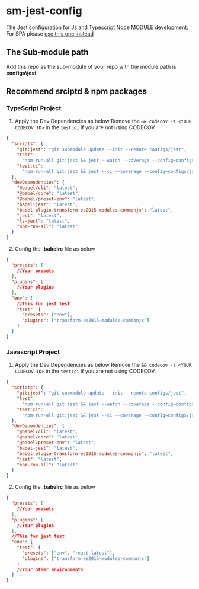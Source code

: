 # sm-jest-config

The Jest configuration for Js and Typescript Node MODULE development. For SPA please [use this one instead](https://github.com/baoduy/sm-spa-jest-config)

## The Sub-module path

Add this repo as the sub-module of your repo with the module path is **configs\jest**

## Recommend srciptd & npm packages

### TypeScript Project

1.  Apply the Dev Dependencies as below
    Remove the `&& codecov -t <YOUR CODECOV ID>` in the `test:ci` if you are not using CODECOV.

```json
{
  "scripts": {
    "git:jest": "git submodule update --init --remote configs/jest",
    "test":
      "npm-run-all git:jest && jest --watch --coverage --config=configs/jest/ts.jest.json",
    "test:ci":
      "npm-run-all git:jest && jest --ci --coverage --config=configs/jest/ts.jest.json && codecov -t <YOUR CODECOV ID>"
  },
  "devDependencies": {
    "@babel/cli": "latest",
    "@babel/core": "latest",
    "@babel/preset-env": "latest",
    "babel-jest": "latest",
    "babel-plugin-transform-es2015-modules-commonjs": "latest",
    "jest": "latest",
    "ts-jest": "latest",
    "npm-run-all": "latest"
  }
}
```

2.  Config the **.babelrc** file as below

```json
{
  "presets": [
    //Your presets
  ],
  "plugins": [
    //Your plugins
  ],
  "env": {
    //This for jest test
    "test": {
      "presets": ["env"],
      "plugins": ["transform-es2015-modules-commonjs"]
    }
  }
}
```

### Javascript Project

1.  Apply the Dev Dependencies as below
    Remove the `&& codecov -t <YOUR CODECOV ID>` in the `test:ci` if you are not using CODECOV.

```json
{
  "scripts": {
    "git:jest": "git submodule update --init --remote configs/jest",
    "test":
      "npm-run-all git:jest && jest --watch --coverage --config=configs/jest/jest.json",
    "test:ci":
      "npm-run-all git:jest && jest --ci --coverage --config=configs/jest/jest.json && codecov -t <YOUR CODECOV ID>"
  },
  "devDependencies": {
    "@babel/cli": "latest",
    "@babel/core": "latest",
    "@babel/preset-env": "latest",
    "babel-jest": "latest",
    "babel-plugin-transform-es2015-modules-commonjs": "latest",
    "jest": "latest",
    "npm-run-all": "latest"
  }
}
```

2.  Config the **.babelrc** file as below

```json
{
  "presets": [
    //Your presets
  ],
  "plugins": [
    //Your plugins
  ],
  //This for jest test
  "env": {
    "test": {
      "presets": ["env", "react-latest"],
      "plugins": ["transform-es2015-modules-commonjs"]
    }
    //Your other environments
  }
}
```
